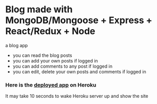 # Blog made with MongoDB/Mongoose + Express + React/Redux + Node
a blog app

* you can read the blog posts
* you can add your own posts if logged in
* you can add comments to any post if logged in
* you can edit, delete your own posts and comments if logged in

### Here is the [deployed app](https://blog-mern-stack-app.herokuapp.com/) on Heroku

It may take 10 seconds to wake Heroku server up and show the site

